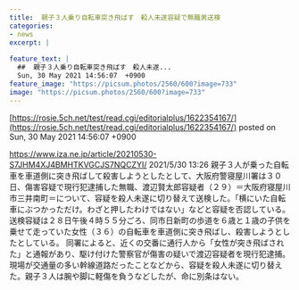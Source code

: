 ```yaml
---
title:  親子３人乗り自転車突き飛ばす　殺人未遂容疑で無職男送検  
categories:
- news
excerpt: |
  
feature_text: |
  ##  親子３人乗り自転車突き飛ばす　殺人未遂...
  Sun, 30 May 2021 14:56:07  +0900
feature_image: "https://picsum.photos/2560/600?image=733"
image: "https://picsum.photos/2560/600?image=733"
---
```


[https://rosie.5ch.net/test/read.cgi/editorialplus/1622354167/](https://rosie.5ch.net/test/read.cgi/editorialplus/1622354167/)
posted on Sun, 30 May 2021 14:56:07  +0900

<!--more-->

https://www.iza.ne.jp/article/20210530-S7JHM4XJ4BMHTKVGCJS7NQCZYI/ 2021/5/30 13:26 親子３人が乗った自転車を車道側に突き飛ばして殺害しようとしたとして、大阪府警寝屋川署は３０日、傷害容疑で現行犯逮捕した無職、渡辺賢太郎容疑者（２９）＝大阪府寝屋川市三井南町＝について、容疑を殺人未遂に切り替えて送検した。「横にいた自転車にぶつかっただけ。わざと押したわけではない」などと容疑を否認している。 送検容疑は２８日午後４時５５分ごろ、同市日新町の歩道を６歳と１歳の子供を乗せて走っていた女性（３６）の自転車を車道側に突き飛ばし、殺害しようとしたとしている。 同署によると、近くの交番に通行人から「女性が突き飛ばされた」と通報があり、駆け付けた警察官が傷害の疑いで渡辺容疑者を現行犯逮捕。現場が交通量の多い幹線道路だったことなどから、容疑を殺人未遂に切り替えた。親子３人は腕や脚に軽傷を負うなどしたが、命に別条はない。
